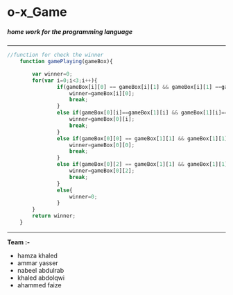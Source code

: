 # o-x_Game
##### home work for the programming language 

------

```javascript
//function for check the winner
    function gamePlaying(gameBox){

        var winner=0;
        for(var i=0;i<3;i++){
                if(gameBox[i][0] == gameBox[i][1] && gameBox[i][1] ==gameBox[i][2] && gameBox[i][0]!=0){
                    winner=gameBox[i][0];
                    break;
                }
                else if(gameBox[0][i]==gameBox[1][i] && gameBox[1][i]==gameBox[2][i] && gameBox[0][i]!=0){
                    winner=gameBox[0][i];
                    break;
                }
                else if(gameBox[0][0] == gameBox[1][1] && gameBox[1][1]==gameBox[2][2] && gameBox[0][0]!=0){
                    winner=gameBox[0][0];
                    break;
                }
                else if(gameBox[0][2] == gameBox[1][1] && gameBox[1][1]==gameBox[2][0] && gameBox[0][2]!=0){
                    winner=gameBox[0][2];
                    break;
                }
                else{
                    winner=0;
                }
        }
        return winner;
    }
```

------

**Team :-**

- hamza khaled
- ammar yasser 
- nabeel abdulrab
- khaled abdolqwi
- ahammed faize

